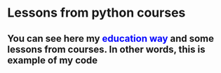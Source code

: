 # Lessons from python courses
<h2>You can see here my <font color="blue">education way</font> and some lessons from courses. In other words, this is example of my code</h2>
